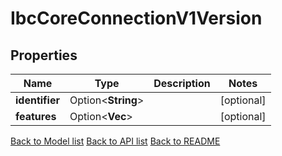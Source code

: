 # IbcCoreConnectionV1Version

## Properties

Name | Type | Description | Notes
------------ | ------------- | ------------- | -------------
**identifier** | Option<**String**> |  | [optional]
**features** | Option<**Vec<String>**> |  | [optional]

[Back to Model list](../README.md#documentation-for-models) [Back to API list](../README.md#documentation-for-api-endpoints) [Back to README](../README.md)


